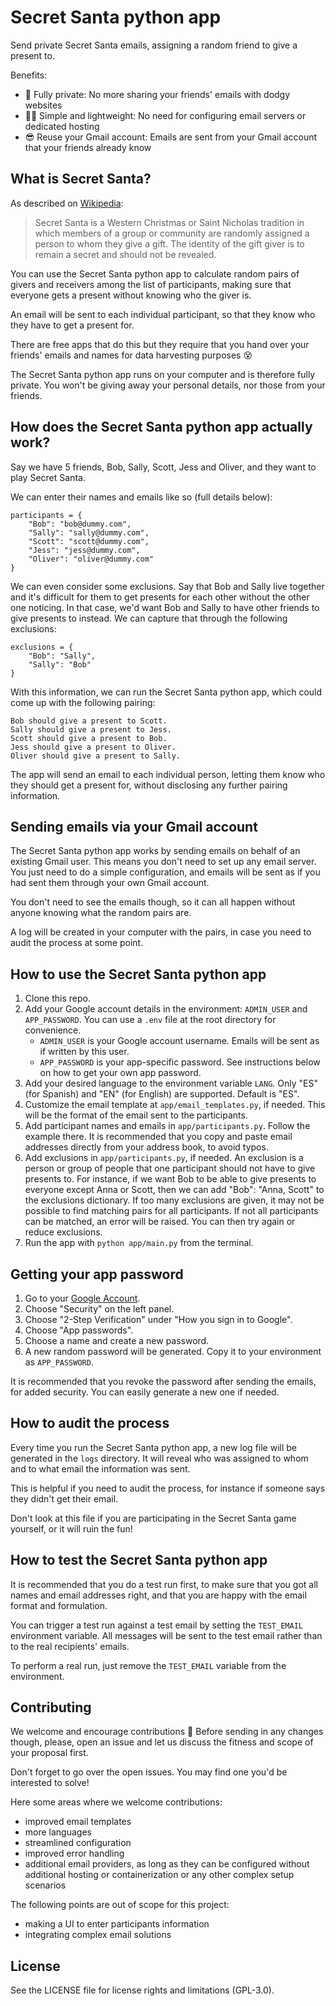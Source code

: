 # Secret Santa python app

Send private Secret Santa emails, assigning a random friend to give a present to.

Benefits:
* 😤 Fully private: No more sharing your friends' emails with dodgy websites
* 💆‍♀️ Simple and lightweight: No need for configuring email servers or dedicated hosting
* 😎 Reuse your Gmail account: Emails are sent from your Gmail account that your friends already know

## What is Secret Santa?

As described on [Wikipedia](https://en.wikipedia.org/wiki/Secret_Santa):

> Secret Santa is a Western Christmas or Saint Nicholas tradition in which members of a group or community are randomly assigned a person to whom they give a gift. The identity of the gift giver is to remain a secret and should not be revealed.

You can use the Secret Santa python app to calculate random pairs of givers and receivers among the list of participants, making sure that everyone gets a present without knowing who the giver is.

An email will be sent to each individual participant, so that they know who they have to get a present for.

There are free apps that do this but they require that you hand over your friends' emails and names for data harvesting purposes 😵

The Secret Santa python app runs on your computer and is therefore fully private. You won't be giving away your personal details, nor those from your friends.

## How does the Secret Santa python app actually work?

Say we have 5 friends, Bob, Sally, Scott, Jess and Oliver, and they want to play Secret Santa.

We can enter their names and emails like so (full details below):
```
participants = {
    "Bob": "bob@dummy.com",
    "Sally": "sally@dummy.com",
    "Scott": "scott@dummy.com",
    "Jess": "jess@dummy.com",
    "Oliver": "oliver@dummy.com"
}
```

We can even consider some exclusions. Say that Bob and Sally live together and it's difficult for them to get presents for each other without the other one noticing. In that case, we'd want Bob and Sally to have other friends to give presents to instead. We can capture that through the following exclusions:
```
exclusions = {
    "Bob": "Sally",
    "Sally": "Bob"
}
```

With this information, we can run the Secret Santa python app, which could come up with the following pairing:
```
Bob should give a present to Scott.
Sally should give a present to Jess.
Scott should give a present to Bob.
Jess should give a present to Oliver.
Oliver should give a present to Sally.
```

The app will send an email to each individual person, letting them know who they should get a present for, without disclosing any further pairing information.

## Sending emails via your Gmail account

The Secret Santa python app works by sending emails on behalf of an existing Gmail user. This means you don't need to set up any email server. You just need to do a simple configuration, and emails will be sent as if you had sent them through your own Gmail account.

You don't need to see the emails though, so it can all happen without anyone knowing what the random pairs are.

A log will be created in your computer with the pairs, in case you need to audit the process at some point.

## How to use the Secret Santa python app

1. Clone this repo.
2. Add your Google account details in the environment: `ADMIN_USER` and `APP_PASSWORD`. You can use a `.env` file at the root directory for convenience.
    - `ADMIN_USER` is your Google account username. Emails will be sent as if written by this user.
    - `APP_PASSWORD` is your app-specific password. See instructions below on how to get your own app password.
3. Add your desired language to the environment variable `LANG`. Only "ES" (for Spanish) and "EN" (for English) are supported. Default is "ES".
4. Customize the email template at `app/email_templates.py`, if needed. This will be the format of the email sent to the participants.
5. Add participant names and emails in `app/participants.py`. Follow the example there. It is recommended that you copy and paste email addresses directly from your address book, to avoid typos.
6. Add exclusions in `app/participants.py`, if needed. An exclusion is a person or group of people that one participant should not have to give presents to. For instance, if we want Bob to be able to give presents to everyone except Anna or Scott, then we can add "Bob": "Anna, Scott" to the exclusions dictionary. If too many exclusions are given, it may not be possible to find matching pairs for all participants. If not all participants can be matched, an error will be raised. You can then try again or reduce exclusions.
7. Run the app with `python app/main.py` from the terminal.

## Getting your app password

1. Go to your [Google Account](https://myaccount.google.com).
2. Choose "Security" on the left panel.
3. Choose "2-Step Verification" under "How you sign in to Google".
4. Choose "App passwords".
5. Choose a name and create a new password.
6. A new random password will be generated. Copy it to your environment as `APP_PASSWORD`.

It is recommended that you revoke the password after sending the emails, for added security. You can easily generate a new one if needed.

## How to audit the process

Every time you run the Secret Santa python app, a new log file will be generated in the `logs` directory. It will reveal who was assigned to whom and to what email the information was sent.

This is helpful if you need to audit the process, for instance if someone says they didn't get their email.

Don't look at this file if you are participating in the Secret Santa game yourself, or it will ruin the fun!

## How to test the Secret Santa python app

It is recommended that you do a test run first, to make sure that you got all names and email addresses right, and that you are happy with the email format and formulation.

You can trigger a test run against a test email by setting the `TEST_EMAIL` environment variable. All messages will be sent to the test email rather than to the real recipients' emails.

To perform a real run, just remove the `TEST_EMAIL` variable from the environment.

## Contributing

We welcome and encourage contributions 🫶 Before sending in any changes though, please, open an issue and let us discuss the fitness and scope of your proposal first.

Don't forget to go over the open issues. You may find one you'd be interested to solve!

Here some areas where we welcome contributions:
* improved email templates
* more languages
* streamlined configuration
* improved error handling
* additional email providers, as long as they can be configured without additional hosting or containerization or any other complex setup scenarios

The following points are out of scope for this project:
* making a UI to enter participants information
* integrating complex email solutions

## License

See the LICENSE file for license rights and limitations (GPL-3.0).

